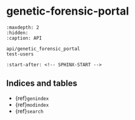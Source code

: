 # genetic-forensic-portal

```{toctree}
:maxdepth: 2
:hidden:
:caption: API

api/genetic_forensic_portal
test-users

```

```{include} ../README.md
:start-after: <!-- SPHINX-START -->
```

## Indices and tables

- {ref}`genindex`
- {ref}`modindex`
- {ref}`search`
